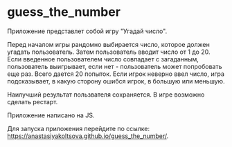 # guess_the_number

Приложение представлет собой игру "Угадай число".

Перед началом игры рандомно выбирается число, которое должен угадать пользователь. Затем пользователь вводит число от 1 до 20. Если введенное пользователем число совпадает с загаданным, пользователь выигрывает, если нет - пользователь может попробовать еще раз. Всего дается 20 попыток.
Если игрок неверно ввел число, игра подсказывает, в какую сторону ошибся игрок, в большую или меньшую.

Наилучший результат пользвателя сохраняется. 
В игре возможно сделать рестарт.

Приложение написано на JS.

Для запуска приложения перейдите по ссылке: https://anastasiyakoltsova.github.io/guess_the_number/.
